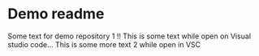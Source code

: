 # Demo readme


Some text for demo repository 1 !!
This is some text while open on Visual studio code...
This is some more text 2 while open in VSC 
